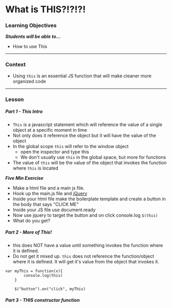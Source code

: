 # What is THIS?!?!?!

### Learning Objectives
***Students will be able to...***

* How to use This

---
### Context

* Using `this` is an essential JS function that will make cleaner more organized code

---
### Lesson

##### Part 1 - This Intro

* `This` is a javascript statement which will reference the value of a single object  at a specific moment in time
* Not only does it reference the object but it will have the value of the object
* In the global scope `this` will refer to the window object
	* open the inspector and type this
	* We don't usually use `this` in the global space, but more for functions
* The value of `this` will be the value of the object that invokes the function where `this` is located

***Five Min Exercise***

* Make a html file and a main js file. 
* Hook up the main.js file and [jQuery](https://cdnjs.com/libraries/jquery/2.2.0)
* Inside your html file make the boilerplate template and create a button in the body that says "CLICK ME"
* Inside your JS file use document.ready
* Now use jquery to target the button and on click console.log `$(this)`
* What do you get?
	
##### Part 2 - More of This!

* this does NOT have a value until something invokes the function where it is defined. 
* Do not get it mixed up. `this` does not reference the function/object where it is defined. It will get it's value from the object that invokes it. 

```
var myThis = function(x){
		console.log(this)
	}

	$("button").on("click", myThis)
```

##### Part 3 - THIS constructor function


